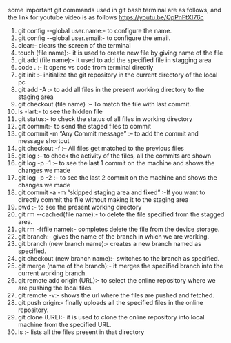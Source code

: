 some important git commands used in  git bash terminal are as follows, and the link for youtube video is as follows
https://youtu.be/QpPnFtXI76c
1. git config --global user.name:- to configure the name.
2. git config --global user.email:- to configure the email.
3. clear:- clears the screen of the terminal
4. touch (file name):- it is used to create new file by giving name of the file
5. git add (file name):- it used to add the specified file in stagging area
6. code . :- it opens vs code from terminal directly
7. git init :– initialize the git repository in the current directory of the local pc
8. git add -A :- to add all files in the present working directory to the staging area
9. git checkout (file name) :– To match the file with last commit.
10. ls -lart:- to see the hidden file
11. git status:- to check the status of all files in working directory
12. git commit:- to send the staged files to commit
13. git commit -m “Any Commit message” :– to add the commit and message shortcut
14.	git checkout -f :– All files get matched to the previous files
15.	git log :– to check the activity of the files, all the commits are shown
16.	git log -p -1 :– to see the last 1 commit on the machine and shows the changes we made
17.	git log -p -2 :– to see the last 2 commit on the machine and shows the changes we made
18.	git commit -a -m “skipped staging area and fixed” :-If you want to directly commit the file without making it to the staging area
19.	pwd :- to see the present working directory 
20.	git rm --cached(file name):- to delete the file specified from the stagged area.
21. git rm -f(file name):- completes delete the file from the device storage.
22. git branch:- gives the name of the branch in which we are working.
23. git branch (new branch name):- creates a  new branch named as specified.
24. git checkout (new branch name):- switches to the branch as specified.
25. git merge (name of the branch):- it merges the specified branch into the current working branch.
26. git remote add origin (URL):- to select the online repository where we are pushing the local files.
27. git remote -v:- shows the url where the files are pushed and fetched.
28. git push origin:- finally uploads all the specified files in the online repository.
29. git clone (URL):- it is used to clone the online repository into local machine from the specified URL. 
30. ls :- lists all the files present in that directory


